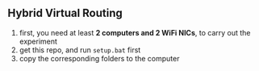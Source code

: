 ## Hybrid Virtual Routing

1. first, you need at least **2 computers and 2 WiFi NICs**, to carry out the experiment
2. get this repo, and run `setup.bat` first
3. copy the corresponding folders to the computer

